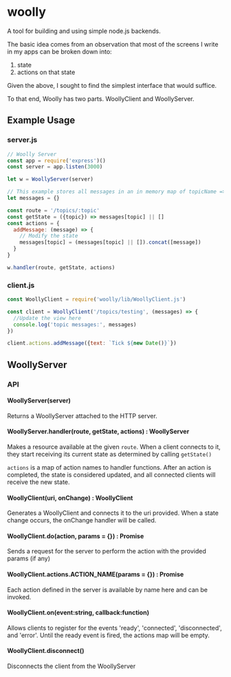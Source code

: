 # woolly

A tool for building and using simple node.js backends.

The basic idea comes from an observation that most of the screens I write in my apps can be broken down into:

1. state
2. actions on that state

Given the above, I sought to find the simplest interface that would suffice.

To that end, Woolly has two parts. WoollyClient and WoollyServer.

## Example Usage

### server.js
```js
// Woolly Server
const app = require('express')()
const server = app.listen(3000)

let w = WoollyServer(server)

// This example stores all messages in an in memory map of topicName => [messages...]
let messages = {}

const route = '/topics/:topic'
const getState = ({topic}) => messages[topic] || []
const actions = {
  addMessage: (message) => {
    // Modify the state
    messages[topic] = (messages[topic] || []).concat([message])
  }
}

w.handler(route, getState, actions)
```

### client.js
```js
const WoollyClient = require('woolly/lib/WoollyClient.js')

const client = WoollyClient('/topics/testing', (messages) => {
  //Update the view here
  console.log('topic messages:', messages)
})

client.actions.addMessage({text: `Tick ${new Date()}`})
```

## WoollyServer

### API

#### WoollyServer(server)

Returns a WoollyServer attached to the HTTP server.

#### WoollyServer.handler(route, getState, actions) : WoollyServer

Makes a resource available at the given `route`. When a client connects to it, they start receiving its current state as determined by calling `getState()`

`actions` is a map of action names to handler functions. After  an action is completed, the state is considered updated, and all connected clients will receive the  new state.

#### WoollyClient(uri, onChange) : WoollyClient
Generates a WoollyClient and connects it to the uri provided. When a state change occurs, the onChange handler will be called.

#### WoollyClient.do(action, params = {}) : Promise
Sends a request for the server to perform the action with the provided params (if any)

#### WoollyClient.actions.ACTION_NAME(params = {}) : Promise
Each action defined in the server is available by name here and can be invoked.

#### WoollyClient.on(event:string, callback:function)
Allows clients to register for the events 'ready', 'connected', 'disconnected', and 'error'. Until the ready event is fired, the actions map will be empty.

#### WoollyClient.disconnect()
Disconnects the client from the WoollyServer
